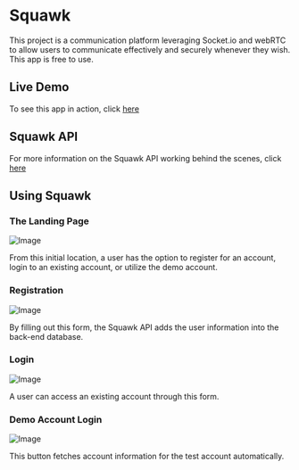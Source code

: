 # Squawk

This project is a communication platform leveraging Socket.io and webRTC to allow users to communicate effectively and securely whenever they wish. This app is free to use.

## Live Demo

To see this app in action, click [here](https://squawk-client.vercel.app/)

## Squawk API

For more information on the Squawk API working behind the scenes, click [here](https://github.com/gregjohle/squawk-api/blob/main/README.md)

## Using Squawk

### The Landing Page

![Image](./components/images/landing-page.png)

From this initial location, a user has the option to register for an account, login to an existing account, or utilize the demo account.

### Registration

![Image](./components/images/register.png)

By filling out this form, the Squawk API adds the user information into the back-end database.

### Login

![Image](./components/images/login.png)

A user can access an existing account through this form.

### Demo Account Login

![Image](./components/images/demo-login.png)

This button fetches account information for the test account automatically.
